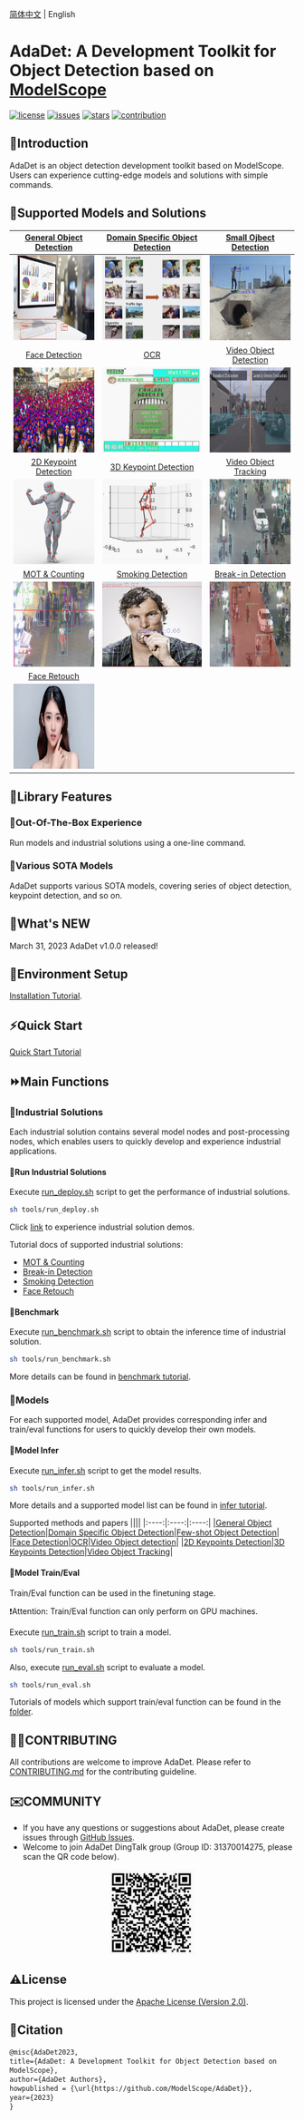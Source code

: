 [简体中文](README.md) | English

# **AdaDet: A Development Toolkit for Object Detection based on [ModelScope](https://modelscope.cn/home)**

[![license](https://img.shields.io/github/license/modelscope/adadet.svg)](https://github.com/modelscope/adadet/blob/master/LICENSE)
[![issues](https://img.shields.io/github/issues/modelscope/adadet.svg)](https://github.com/modelscope/AdaDet/issues)
[![stars](https://img.shields.io/github/stars/modelscope/adadet.svg)](https://github.com/modelscope/AdaDet/stargazers)
[![contribution](https://img.shields.io/badge/contributions-welcome-brightgreen.svg)](./CONTRIBUTING.md)

## 🌈Introduction
AdaDet is an object detection development toolkit based on ModelScope. Users can experience cutting-edge models and solutions with simple commands.

## 🎁Supported Models and Solutions

|[General Object Detection](./docs/models/object_detection_EN.md)|[Domain Specific Object Detection](./docs/models/domain_specific_object_detection_EN.md)|[Small Ojbect Detection](./docs/models/small_object_detection_EN.md)|
|:---:|:---:|:---:|
|<img src="./docs/assets/object_detection.jpg" height="150px" width="180px"> |<img src="./docs/assets/domain_specific_detection.jpg" height="150px" width="180px"> |<img src="./docs/assets/small_object_detection.jpg" height="150px" width="180px"> |
|[Face Detection](./docs/models/face_detection_EN.md)|[OCR](./docs/models/ocr_detection_EN.md)|[Video Object Detection](./docs/models/video_object_detection_EN.md)|
|<img src="./docs/assets/face_detection.jpg" height="150px" width="180px"> |<img src="./docs/assets/ocr_detection.jpg" height="150px" width="180px"> |<img src="./docs/assets/video_object_detection.jpg" height="150px" width="180px"> |
|[2D Keypoint Detection](./docs/models/2d_keypoints_EN.md)|[3D Keypoint Detection](./docs/models/3d_keypoints_EN.md)|[Video Object Tracking](./docs/models/video_object_tracking_EN.md)|
|<img src="./docs/assets/2d_keypoint.jpg" height="150px" width="180px"> |<img src="./docs/assets/3D_keypoint.jpg" height="150px" width="180px"> |<img src="./docs/assets/multi_object_tracking.jpg" height="150px" width="180px"> |
| [MOT & Counting](./docs/deploy/human/mot_counting_deploy_EN.md) | [Smoking Detection](./docs/deploy/security/smoke_det_deploy_EN.md) | [Break-in Detection](./docs/deploy/human/break_in_deploy_EN.md) |
|<img src="./docs/assets/mot_counting_deploy.jpg" height="150px" width="180px"> |<img src="./docs/assets/smoke_det_deploy.jpg" height="150px" width="180px"> |<img src="./docs/assets/break_in_det_deploy.jpg" height="150px" width="180px"> |
|[Face Retouch](./docs/deploy/human/face_retouch_deploy_EN.md)|||
|<img src="./docs/assets/face_retouch_deploy.png" height="150px" width="180px">|||

## 🔑Library Features

### 🎈Out-Of-The-Box Experience
Run models and industrial solutions using a one-line command.

### 🎈Various SOTA Models
AdaDet supports various SOTA models, covering series of object detection, keypoint detection, and so on.

## 🍗What's NEW
March 31, 2023 AdaDet v1.0.0 released!

## 🔧Environment Setup
[Installation Tutorial](./docs/install_EN.md).

## ⚡️Quick Start
[Quick Start Tutorial](./docs/quick_start_EN.md)

## ⏩Main Functions

### 📍Industrial Solutions
Each industrial solution contains several model nodes and post-processing nodes, which enables users to quickly develop and experience industrial applications.
#### 📌Run Industrial Solutions
Execute [run_deploy.sh](./tools/run_deploy.sh) script to get the performance of industrial solutions.
```bash
sh tools/run_deploy.sh
```
Click [link](https://modelscope.cn/studios/jp_lan/cv_maasdet_test/summary) to experience industrial solution demos.

Tutorial docs of supported industrial solutions:
- [MOT & Counting](./docs/deploy/human/mot_counting_deploy_EN.md)
- [Break-in Detection](./docs/deploy/human/break_in_deploy_EN.md)
- [Smoking Detection](./docs/deploy/security/smoke_det_deploy_EN.md)
- [Face Retouch](./docs/deploy/human/face_retouch_deploy_EN.md)

#### 📌Benchmark
Execute [run_benchmark.sh](./tools/run_benchmark.sh) script to obtain the inference time of industrial solution.
```bash
sh tools/run_benchmark.sh
```
More details can be found in [benchmark tutorial](./docs/benchmark/benchmark_tutorial_EN.md).

### 📍Models
For each supported model, AdaDet provides corresponding infer and train/eval functions for users to quickly develop their own models.

#### 📌Model Infer
Execute [run_infer.sh](./tools/run_infer.sh) script to get the model results.
```bash
sh tools/run_infer.sh
```
More details and a supported model list can be found in [infer tutorial](./docs/infer/infer_tutorial_EN.md).

Supported methods and papers
||||
|:----:|:----:|:----:|
|[General Object Detection](./docs/models/object_detection_EN.md)|[Domain Specific Object Detection](./docs/models/domain_specific_object_detection_EN.md)|[Few-shot Object Detection](./docs/models/small_object_detection_EN.md)|
|[Face Detection](./docs/models/face_detection_EN.md)|[OCR](./docs/models/ocr_detection_EN.md)|[Video Object detection](./docs/models/video_object_detection_EN.md)|
|[2D Keypoints Detection](./docs/models/2d_keypoints_EN.md)|[3D Keypoints Detection](./docs/models/3d_keypoints_EN.md)|[Video Object Tracking](./docs/models/video_object_tracking_EN.md)|

#### 📌Model Train/Eval
Train/Eval function can be used in the finetuning stage.

❗️Attention: Train/Eval function can only perform on GPU machines.

Execute [run_train.sh](./tools/run_train.sh) script to train a model.
```bash
sh tools/run_train.sh
```
Also, execute [run_eval.sh](./tools/run_eval.sh) script to evaluate a model.
```bash
sh tools/run_eval.sh
```
Tutorials of models which support train/eval function can be found in the [folder](./docs/train/).

## 🚴‍♀️CONTRIBUTING
All contributions are welcome to improve AdaDet. Please refer to [CONTRIBUTING.md](./CONTRIBUTING.md) for the contributing guideline.

## ✉️COMMUNITY
* If you have any questions or suggestions about AdaDet, please create issues through [GitHub Issues](https://github.com/modelscope/AdaDet/issues).
* Welcome to join AdaDet DingTalk group (Group ID: 31370014275, please scan the QR code below).

<div align="center">
<img src="./docs/assets/DingTalk_QR_code.png" height="150px" width="150px">
</div>

## ⚠️License
This project is licensed under the [Apache License (Version 2.0)](./LICENSE).

## 📝Citation
```
@misc{AdaDet2023,
title={AdaDet: A Development Toolkit for Object Detection based on ModelScope},
author={AdaDet Authors},
howpublished = {\url{https://github.com/ModelScope/AdaDet}},
year={2023}
}
```
